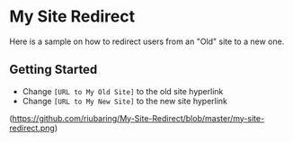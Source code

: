# My Site Redirect
Here is a sample on how to redirect users from an "Old" site to a new one.

## Getting Started
* Change ```[URL to My Old Site]``` to the old site hyperlink
* Change ```[URL to My New Site]``` to the new site hyperlink

(https://github.com/riubaring/My-Site-Redirect/blob/master/my-site-redirect.png)